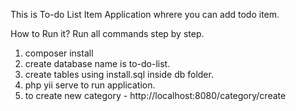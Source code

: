 This is To-do List Item Application whrere you can add todo item.

How to Run it? Run all commands step by step. 

1. composer install
2. create database name is to-do-list.
3. create tables using install.sql inside db folder.
4. php yii serve to run application.
5. to create new category - http://localhost:8080/category/create 